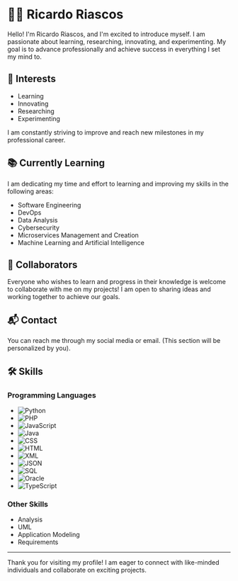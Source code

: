 # 🧑‍💻 Ricardo Riascos 

Hello! I'm Ricardo Riascos, and I'm excited to introduce myself. I am passionate about learning, researching, innovating, and experimenting. My goal is to advance professionally and achieve success in everything I set my mind to.

## 🌟 Interests
- Learning
- Innovating
- Researching
- Experimenting

I am constantly striving to improve and reach new milestones in my professional career.

## 📚 Currently Learning
I am dedicating my time and effort to learning and improving my skills in the following areas:
- Software Engineering
- DevOps
- Data Analysis
- Cybersecurity
- Microservices Management and Creation
- Machine Learning and Artificial Intelligence

## 🤝 Collaborators
Everyone who wishes to learn and progress in their knowledge is welcome to collaborate with me on my projects! I am open to sharing ideas and working together to achieve our goals.

## 📬 Contact
You can reach me through my social media or email. (This section will be personalized by you).

## 🛠️ Skills

### Programming Languages
- ![Python](https://img.shields.io/badge/Python-3776AB?style=for-the-badge&logo=python&logoColor=white)
- ![PHP](https://img.shields.io/badge/PHP-777BB4?style=for-the-badge&logo=php&logoColor=white)
- ![JavaScript](https://img.shields.io/badge/JavaScript-F7DF1E?style=for-the-badge&logo=javascript&logoColor=black)
- ![Java](https://img.shields.io/badge/Java-007396?style=for-the-badge&logo=java&logoColor=white)
- ![CSS](https://img.shields.io/badge/CSS-1572B6?style=for-the-badge&logo=css3&logoColor=white)
- ![HTML](https://img.shields.io/badge/HTML-E34F26?style=for-the-badge&logo=html5&logoColor=white)
- ![XML](https://img.shields.io/badge/XML-FF6600?style=for-the-badge&logo=xml&logoColor=white)
- ![JSON](https://img.shields.io/badge/JSON-000000?style=for-the-badge&logo=json&logoColor=white)
- ![SQL](https://img.shields.io/badge/SQL-4479A1?style=for-the-badge&logo=sql&logoColor=white)
- ![Oracle](https://img.shields.io/badge/Oracle-F80000?style=for-the-badge&logo=oracle&logoColor=white)
- ![TypeScript](https://img.shields.io/badge/TypeScript-3178C6?style=for-the-badge&logo=typescript&logoColor=white)

### Other Skills
- Analysis
- UML
- Application Modeling
- Requirements

---

Thank you for visiting my profile! I am eager to connect with like-minded individuals and collaborate on exciting projects.
